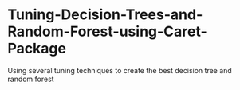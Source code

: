 # Tuning-Decision-Trees-and-Random-Forest-using-Caret-Package
Using several tuning techniques to create the best decision tree and random forest
